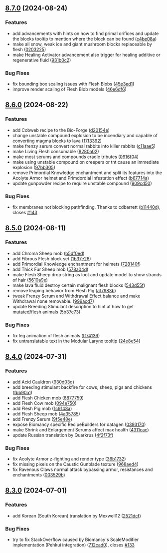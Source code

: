 ## [8.7.0](https://github.com/Elenterius/Biomancy/compare/1.20.1-v2.8.6.0...1.20.1-v2.8.7.0) (2024-08-24)


### Features

* add advancements with hints on how to find primal orifices and update the blocks tooltip to mention where the block can be found ([c4be08a](https://github.com/Elenterius/Biomancy/commit/c4be08a6b2993f85b24b5f58732449052ae2e320))
* make all snow, weak ice and giant mushroom blocks replaceable by flesh ([0203225](https://github.com/Elenterius/Biomancy/commit/02032258d416e8437adf014a1605048cba97125e))
* make Healing Activator advancement also trigger for healing additive or regenerative fluid ([931b0c2](https://github.com/Elenterius/Biomancy/commit/931b0c225afbc0cbbec23e99d74d82e94839aa62))


### Bug Fixes

* fix bounding box scaling issues with Flesh Blobs ([45e3ed1](https://github.com/Elenterius/Biomancy/commit/45e3ed1d83e1c6e32dcc0ece104851dccdc09974))
* improve render scaling of Flesh Blob models ([46e6df6](https://github.com/Elenterius/Biomancy/commit/46e6df67df7f344e45eed29c6dac1594677bbead))

## [8.6.0](https://github.com/Elenterius/Biomancy/compare/1.20.1-v2.8.5.0...1.20.1-v2.8.6.0) (2024-08-22)


### Features

* add Cobweb recipe to the Bio-Forge ([d20154e](https://github.com/Elenterius/Biomancy/commit/d20154e599cde628343b4d898f1a580c80ed0318))
* change unstable compound explosion to be incendiary and capable of converting magma blocks to lava ([17f3392](https://github.com/Elenterius/Biomancy/commit/17f3392e6ce87091553b0d6db5e1ec0ddc0bdb63))
* make frenzy serum convert normal rabbits into killer rabbits ([c11aae5](https://github.com/Elenterius/Biomancy/commit/c11aae5ba11f3ed24000c064beaab3304d2de516))
* make Living Flesh consumable ([8280a02](https://github.com/Elenterius/Biomancy/commit/8280a0283b4fcbd068cc16a198e7c75ea5564792))
* make most serums and compounds cradle tributes ([0916f04](https://github.com/Elenterius/Biomancy/commit/0916f043e05dbcc7985039633336cee409ed8512))
* make using unstable compound on creepers or tnt cause an immediate explosion ([97bb305](https://github.com/Elenterius/Biomancy/commit/97bb30518c418da194f83c07485fef5d9d60613f))
* remove Primordial Knowledge enchantment and split its features into the Acolyte Armor helmet and Primdordial Infestation effect ([b67714a](https://github.com/Elenterius/Biomancy/commit/b67714a619e1790448bf46947c168a75455fcec5))
* update gunpowder recipe to require unstable compound ([909cd50](https://github.com/Elenterius/Biomancy/commit/909cd5002bd9dd7502d75d38a54a7757dc580577))


### Bug Fixes

* fix membranes not blocking pathfinding. Thanks to cdbarrett ([b11440d](https://github.com/Elenterius/Biomancy/commit/b11440d846aa0363c5ca9ba0fa974b0c5af04fb2)), closes [#143](https://github.com/Elenterius/Biomancy/issues/143)

## [8.5.0](https://github.com/Elenterius/Biomancy/compare/1.20.1-v2.8.4.0...1.20.1-v2.8.5.0) (2024-08-11)


### Features

* add Chroma Sheep mob ([b5df0ed](https://github.com/Elenterius/Biomancy/commit/b5df0edf1e6e84f8f124105575ca11c9252d1be8))
* add Fibrous Flesh block set ([1b37e26](https://github.com/Elenterius/Biomancy/commit/1b37e26b47f501ca76746ff7b87dfc9ba69c6da7))
* add Primordial Knowledge enchantment for helmets ([728140f](https://github.com/Elenterius/Biomancy/commit/728140fc9feda8fdef992ce34c9dd93d00959794))
* add Thick Fur Sheep mob ([578a04d](https://github.com/Elenterius/Biomancy/commit/578a04d5cc798c56ec461a35d95ffe03204a54c9))
* make Flesh Sheep drop string as loot and update model to show strands of hair ([5610a9e](https://github.com/Elenterius/Biomancy/commit/5610a9e18b04976d77d661698938eb30e2336163))
* make lava fluid destroy certain malignant flesh blocks ([543d55f](https://github.com/Elenterius/Biomancy/commit/543d55f34108c4b3c662ba4996f13c9a3468e541))
* remove leaping behavior from Flesh Pig ([a17983b](https://github.com/Elenterius/Biomancy/commit/a17983b105ddc7ad9f53224de5fc7b52a2150d26))
* tweak Frenzy Serum and Withdrawal Effect balance and make Withdrawal none removable. ([999acd7](https://github.com/Elenterius/Biomancy/commit/999acd77d8937eca093fefc0ab2e89f3afc017e7))
* update Breeding Stimulant description to hint at how to get mutated/flesh animals ([5b37c73](https://github.com/Elenterius/Biomancy/commit/5b37c73c01b1c57d26ddfc2633b380c0b1529a3f))


### Bug Fixes

* fix leg animation of flesh animals ([ff74136](https://github.com/Elenterius/Biomancy/commit/ff74136448716ed845e555ab22c7ec5fe6ebf3b4))
* fix untranslatable text in the Modular Larynx tooltip ([24e8e54](https://github.com/Elenterius/Biomancy/commit/24e8e54c9a2842bf38d183ba0840ebeec7808edc))

## [8.4.0](https://github.com/Elenterius/Biomancy/compare/1.20.1-v2.8.3.0...1.20.1-v2.8.4.0) (2024-07-31)


### Features

* add Acid Cauldron ([930d03d](https://github.com/Elenterius/Biomancy/commit/930d03d9471f00e8a69a66b39bbdc36989844fa5))
* add breeding stimulant backfire for cows, sheep, pigs and chickens ([fbb90a1](https://github.com/Elenterius/Biomancy/commit/fbb90a1afff3c4249bc0a0933283c9c4e3dbd84c))
* add Flesh Chicken mob ([8877759](https://github.com/Elenterius/Biomancy/commit/88777596deab1f557bdc66a2216b2f6cb37a3c1a))
* add Flesh Cow mob ([094e750](https://github.com/Elenterius/Biomancy/commit/094e750b79ce2229833612f28a8ca38b1724d2b2))
* add Flesh Pig mob ([1c9148a](https://github.com/Elenterius/Biomancy/commit/1c9148a649d9cdc14988b9b3258f37716bfe0c86))
* add Flesh Sheep mob ([4a35785](https://github.com/Elenterius/Biomancy/commit/4a357854df698e0cb8d1eeca5a0374a4d6ba32b9))
* add Frenzy Serum ([9f5e48e](https://github.com/Elenterius/Biomancy/commit/9f5e48e83802f05fab17917a42662e6e51d3af91))
* expose Biomancy specific RecipeBuilders for datagen ([0393170](https://github.com/Elenterius/Biomancy/commit/0393170592973fd9eb58e56e73faaad3d839d802))
* make Shrink and Enlargement Serums affect max health ([4311cac](https://github.com/Elenterius/Biomancy/commit/4311cac21ec02c65af3b345f84a61b524d749d07))
* update Russian translation by Quarkrus ([4f2f73f](https://github.com/Elenterius/Biomancy/commit/4f2f73ff95dcd2cf4d8f33cc022fbeabd70adf3b))


### Bug Fixes

* fix Acolyte Armor z-fighting and render type ([36b1732](https://github.com/Elenterius/Biomancy/commit/36b173230ec3bbc2f1d68d0db4876c5c0f270629))
* fix missing pixels on the Caustic Gunblade texture ([968aed4](https://github.com/Elenterius/Biomancy/commit/968aed44ea1b7e6f9905b96dbd3d8af5b06d8123))
* fix Ravenous Claws normal attack bypassing armor, resistances and enchantments ([003529b](https://github.com/Elenterius/Biomancy/commit/003529b4802c9a7706f15f53c747aeeb9be7b535))

## [8.3.0](https://github.com/Elenterius/Biomancy/compare/1.20.1-v2.8.2.0...1.20.1-v2.8.3.0) (2024-07-01)


### Features

* add Korean (South Korean) translation by Mexwell12 ([2521dcf](https://github.com/Elenterius/Biomancy/commit/2521dcf21c354fa87b9416a5a01bba1da0315574))


### Bug Fixes

* try to fix StackOverflow caused by Biomancy's ScaleModifier implementation (Pehkui integration) ([712cad0](https://github.com/Elenterius/Biomancy/commit/712cad09c25f4ea86cf3f316fe179bd33dc8d135)), closes [#133](https://github.com/Elenterius/Biomancy/issues/133)

